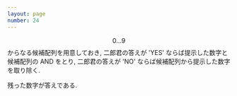 ```yaml
---
layout: page
number: 24
---
```

$$0 \dots 9$$ からなる候補配列を用意しておき, 二郎君の答えが 'YES' ならば提示した数字と候補配列の AND をとり, 二郎君の答えが 'NO' ならば候補配列から提示した数字を取り除く.

残った数字が答えである.
